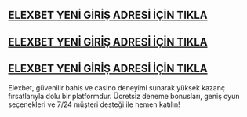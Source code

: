 <h2><a href="https://wwwelexbet1117.com/" title=“ELEXBET>ELEXBET YENİ  GİRİŞ ADRESİ İÇİN TIKLA</a></h1>
<h2><a href="https://wwwelexbet1117.com/" title=“ELEXBET>ELEXBET YENİ  GİRİŞ ADRESİ İÇİN TIKLA</a></h1>
<h2><a href="https://wwwelexbet1117.com/" title=“ELEXBET>ELEXBET YENİ  GİRİŞ ADRESİ İÇİN TIKLA</a></h1>

Elexbet, güvenilir bahis ve casino deneyimi sunarak yüksek kazanç fırsatlarıyla dolu bir platformdur. Ücretsiz deneme bonusları, geniş oyun seçenekleri ve 7/24 müşteri desteği ile hemen katılın!
